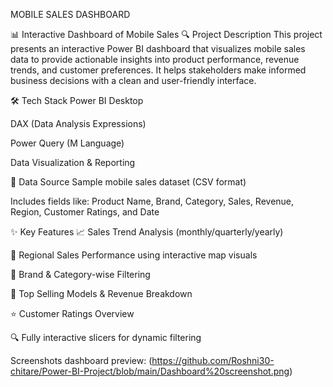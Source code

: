 MOBILE SALES DASHBOARD

📊 Interactive Dashboard of Mobile Sales
🔍 Project Description
This project presents an interactive Power BI dashboard that visualizes mobile sales data to provide actionable insights into product performance, revenue trends, and customer preferences. It helps stakeholders make informed business decisions with a clean and user-friendly interface.

🛠 Tech Stack
Power BI Desktop

DAX (Data Analysis Expressions)

Power Query (M Language)

Data Visualization & Reporting

📂 Data Source
Sample mobile sales dataset (CSV format)

Includes fields like: Product Name, Brand, Category, Sales, Revenue, Region, Customer Ratings, and Date

✨ Key Features
📈 Sales Trend Analysis (monthly/quarterly/yearly)

📍 Regional Sales Performance using interactive map visuals

📱 Brand & Category-wise Filtering

💸 Top Selling Models & Revenue Breakdown

⭐ Customer Ratings Overview

🔍 Fully interactive slicers for dynamic filtering

 Screenshots
 dashboard preview: (https://github.com/Roshni30-chitare/Power-BI-Project/blob/main/Dashboard%20screenshot.png)
